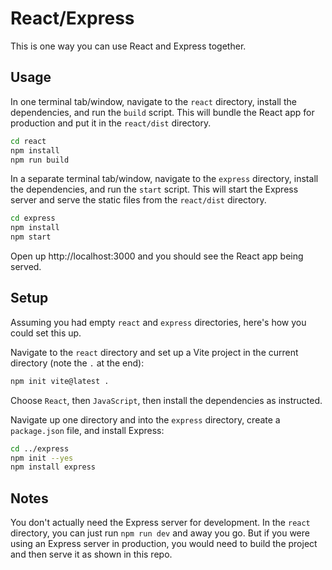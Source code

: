 # React/Express

This is one way you can use React and Express together.

## Usage

In one terminal tab/window, navigate to the `react` directory, install the dependencies, and run the `build` script. This will bundle the React app for production and put it in the `react/dist` directory.

```sh
cd react
npm install
npm run build
```

In a separate terminal tab/window, navigate to the `express` directory, install the dependencies, and run the `start` script. This will start the Express server and serve the static files from the `react/dist` directory.

```sh
cd express
npm install
npm start
```

Open up http://localhost:3000 and you should see the React app being served.

## Setup

Assuming you had empty `react` and `express` directories, here's how you could set this up.

Navigate to the `react` directory and set up a Vite project in the current directory (note the `.` at the end):

```sh
npm init vite@latest .
```

Choose `React`, then `JavaScript`, then install the dependencies as instructed.

Navigate up one directory and into the `express` directory, create a `package.json` file, and install Express:

```sh
cd ../express
npm init --yes
npm install express
```

## Notes

You don't actually need the Express server for development. In the `react` directory, you can just run `npm run dev` and away you go. But if you were using an Express server in production, you would need to build the project and then serve it as shown in this repo.

